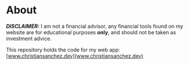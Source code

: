 # About
***DISCLAIMER:*** I am not a financial advisor, any financial tools found on my website are for educational purposes **only**, and should not be taken as investment advice.

This repository holds the code for my web app: [www.christiansanchez.dev](www.christiansanchez.dev)
